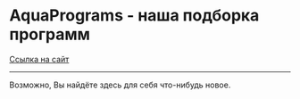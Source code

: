 # AquaPrograms - наша подборка программ

[Ссылка на сайт](https://aquacomp.github.io/AquaPrograms.github.io/)

---

Возможно, Вы найдёте здесь для себя что-нибудь новое.
